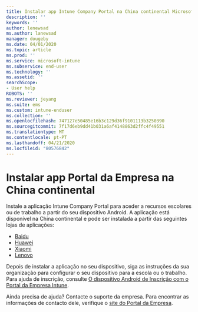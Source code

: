 ```yaml
---
title: Instalar app Intune Company Portal na China continental Microsoft Docs
description: ''
keywords: ''
author: lenewsad
ms.author: lanewsad
manager: dougeby
ms.date: 04/01/2020
ms.topic: article
ms.prod: ''
ms.service: microsoft-intune
ms.subservice: end-user
ms.technology: ''
ms.assetid: ''
searchScope:
- User help
ROBOTS: ''
ms.reviewer: jeyang
ms.suite: ems
ms.custom: intune-enduser
ms.collection: ''
ms.openlocfilehash: 747127e50485e16b3c129d36f9101113b3250390
ms.sourcegitcommit: 7f17d6eb9dd41b031a6af4148863d2ffc4f49551
ms.translationtype: MT
ms.contentlocale: pt-PT
ms.lasthandoff: 04/21/2020
ms.locfileid: "80576842"
---
```

# <a name="install-company-portal-app-in-mainland-china"></a>Instalar app Portal da Empresa na China continental   

Instale a aplicação Intune Company Portal para aceder a recursos escolares ou de trabalho a partir do seu dispositivo Android. A aplicação está disponível na China continental e pode ser instalada a partir das seguintes lojas de aplicações: 

* [Baidu](https://go.microsoft.com/fwlink/?linkid=836946)
* [Huawei](https://go.microsoft.com/fwlink/?linkid=836948)
* [Xiaomi](https://go.microsoft.com/fwlink/?linkid=836947) 
* [Lenovo](https://go.microsoft.com/fwlink/?linkid=2125082)

Depois de instalar a aplicação no seu dispositivo, siga as instruções da sua organização para configurar o seu dispositivo para a escola ou o trabalho. Para ajuda de inscrição, consulte [O dispositivo Android de Inscrição com o Portal da Empresa Intune](enroll-device-android-company-portal.md).  

Ainda precisa de ajuda? Contacte o suporte da empresa. Para encontrar as informações de contacto dele, verifique o [site do Portal da Empresa](https://go.microsoft.com/fwlink/?linkid=2010980).
